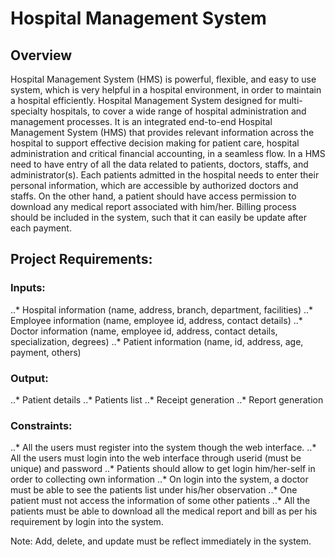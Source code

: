 # Hospital Management System

## Overview

Hospital Management System (HMS) is powerful, flexible, and easy to use system, which is very
helpful in a hospital environment, in order to maintain a hospital efficiently. Hospital Management
System designed for multi-specialty hospitals, to cover a wide range of hospital administration and
management processes. It is an integrated end-to-end Hospital Management System (HMS) that
provides relevant information across the hospital to support effective decision making for patient care,
hospital administration and critical financial accounting, in a seamless flow.
In a HMS need to have entry of all the data related to patients, doctors, staffs, and administrator(s).
Each patients admitted in the hospital needs to enter their personal information, which are accessible by
authorized doctors and staffs. On the other hand, a patient should have access permission to download
any medical report associated with him/her. Billing process should be included in the system, such that
it can easily be update after each payment.

## Project Requirements:

### Inputs:
..* Hospital information (name, address, branch, department, facilities)
..* Employee information (name, employee id, address, contact details)
..* Doctor information (name, employee id, address, contact details, specialization, degrees)
..* Patient information (name, id, address, age, payment, others)
### Output:
..* Patient details
..* Patients list
..* Receipt generation
..* Report generation
### Constraints:
..* All the users must register into the system though the web interface.
..* All the users must login into the web interface through userid (must be unique) and password
..* Patients should allow to get login him/her-self in order to collecting own information
..* On login into the system, a doctor must be able to see the patients list under his/her observation
..* One patient must not access the information of some other patients
..* All the patients must be able to download all the medical report and bill as per his requirement by login into the system.

Note: Add, delete, and update must be reflect immediately in the system.
